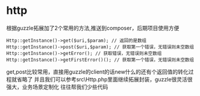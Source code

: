 # http
根据guzzle拓展加了2个常用的方法,推送到composer，后期项目使用方便

```code
Http::getInstance()->get($uri,$param); // 返回的是数组
Http::getInstance()->post($uri,$param); // 获取第一个错误，无错误则未空数组
Http::getInstance()->getError(); // 获取错误，无错误则未空数组
Http::getInstance()->getFirstError()(); // 获取第一个错误，无错误则未空数组
```
get,post比较常用，直接用guzzle的client的话new什么的还有个返回值的转化过程就省略了
并且我们可以参考src\Http.php里面继续拓展封装，guzzle很灵活很强大，业务场景定制化
往往帮我们少些代码
